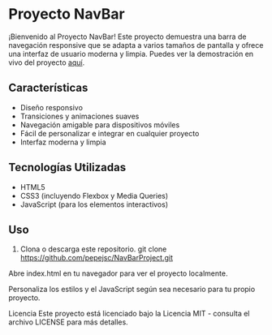 # Proyecto NavBar

¡Bienvenido al Proyecto NavBar! Este proyecto demuestra una barra de navegación responsive que se adapta a varios tamaños de pantalla y ofrece una interfaz de usuario moderna y limpia. Puedes ver la demostración en vivo del proyecto [aquí](https://pepejsc.github.io/NavBarProject/).

## Características

- Diseño responsivo
- Transiciones y animaciones suaves
- Navegación amigable para dispositivos móviles
- Fácil de personalizar e integrar en cualquier proyecto
- Interfaz moderna y limpia

## Tecnologías Utilizadas

- HTML5
- CSS3 (incluyendo Flexbox y Media Queries)
- JavaScript (para los elementos interactivos)

## Uso

1. Clona o descarga este repositorio.
   git clone https://github.com/pepejsc/NavBarProject.git
   
Abre index.html en tu navegador para ver el proyecto localmente.

Personaliza los estilos y el JavaScript según sea necesario para tu propio proyecto.

Licencia
Este proyecto está licenciado bajo la Licencia MIT - consulta el archivo LICENSE para más detalles.
